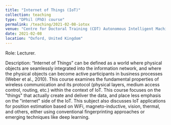 ```yaml
---
title: "Internet of Things (IoT)"
collection: teaching
type: "DPhil (PhD) course"
permalink: /teaching/2021-02-08-iotox
venue: "Centre for Doctoral Training (CDT) Autonomous Intelligent Machines and Systems (AIMS), University of Oxford"
date: 2021-02-08
location: "Oxford, United Kingdom"
---
```


Role: Lecturer.

Description: “Internet of Things” can be defined as a world where physical objects are seamlessly integrated into the information network, and where the physical objects can become active participants in business processes (Weber et al., 2010). This course examines the fundamental properties of wireless communication and its protocol (physical layers, medium access control, routing, etc.) within the context of IoT. This course focuses on the "things" that actually create and deliver the data, and place less emphasis on the "internet" side of the IoT. This subject also discusses IoT applications for position estimation based on WiFi, magneto-inductive, vision, thermal, and others, either using conventional fingerprinting approaches or emerging techniques like deep learning.
